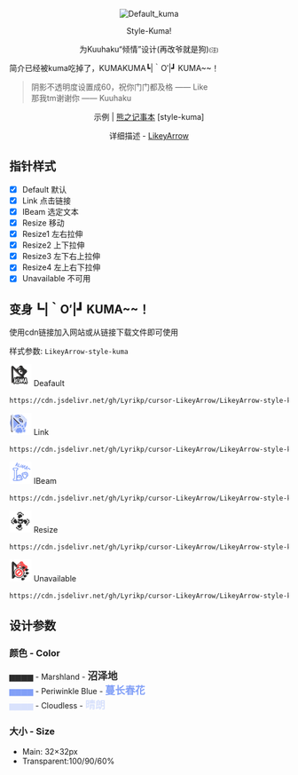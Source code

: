 <p align="center">
  <img alt="Default_kuma" src="https://cdn.jsdelivr.net/gh/Lyrikp/cursor-LikeyArrow/LikeyArrow-style-kuma/Preview/Default.png" width="128">
</p>


<p align="center">Style-Kuma!</p>
<p align="center">为Kuuhaku“倾情”设计(再改爷就是狗)<font size=1>(汪)</font></p>

简介已经被kuma吃掉了，KUMAKUMA┗|｀O′|┛ KUMA~~！

> 阴影不透明度设置成60，祝你门门都及格 —— Like  
> 那我tm谢谢你 —— Kuuhaku

<p align="center">
  <span>示例 | </span>
  <a href="https://kuuhaku.top/">熊之记事本</a> [style-kuma]
</p>

<p align="center">
  <span>详细描述 - </span>
  <a href="https://lyrikp.art/2021/07/23/Design-LikeyArrow/">LikeyArrow</a>
</p>

## 指针样式

- [x] Default 默认
- [x] Link 点击链接
- [x] IBeam 选定文本
- [x] Resize 移动
- [x] Resize1 左右拉伸
- [x] Resize2 上下拉伸
- [x] Resize3 左下右上拉伸
- [x] Resize4 左上右下拉伸
- [x] Unavailable 不可用

## 变身┗|｀O′|┛ KUMA~~！

使用cdn链接加入网站或从链接下载文件即可使用

样式参数: `LikeyArrow-style-kuma`



<p>
    <img alt="Deafault_kuma" src="/LikeyArrow-style-kuma/Preview/Default.png" width="40">
    Deafault
</p>



```Bash
https://cdn.jsdelivr.net/gh/Lyrikp/cursor-LikeyArrow/LikeyArrow-style-kuma/Default.cur
```

<p>
    <img alt="Link_kuma" src="/LikeyArrow-style-kuma/Preview/Link.png" width="40">
    Link
</p>



```Bash
https://cdn.jsdelivr.net/gh/Lyrikp/cursor-LikeyArrow/LikeyArrow-style-kuma/Link.cur
```

<p>
    <img alt="IBeam_kuma" src="/LikeyArrow-style-kuma/Preview/IBeam.png" width="40">
    IBeam
</p>


```Bash
https://cdn.jsdelivr.net/gh/Lyrikp/cursor-LikeyArrow/LikeyArrow-style-kuma/IBeam.cur
```

<p>
    <img alt="Resize_kuma" src="/LikeyArrow-style-kuma/Preview/Resize.png" width="40">
    Resize
</p>


```html
https://cdn.jsdelivr.net/gh/Lyrikp/cursor-LikeyArrow/LikeyArrow-style-kuma/Resize.cur
```

<p>
    <img alt="Resize_kuma" src="/LikeyArrow-style-kuma/Preview/Unavailable.png" width="40">
    Unavailable
</p>


```html
https://cdn.jsdelivr.net/gh/Lyrikp/cursor-LikeyArrow/LikeyArrow-style-kuma/Unavailable.cur
```

## 设计参数

### 颜色 - Color

<font color=#2C2C2C>▆▆▆▆</font> - Marshland - **<font color=#2C2C2C size=4>沼泽地</font>**  
<font color=#819ff7>▆▆▆▆</font> - Periwinkle Blue - **<font color=#819ff7 size=4>蔓长春花</font>**  
<font color=#d9e2fc>▆▆▆▆</font> - Cloudless - **<font color=#d9e2fc size=4>晴朗</font>**  

### 大小 - Size

 - Main: 32×32px
 - Transparent:100/90/60%
